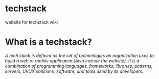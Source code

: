 # techstack
website for techstack wiki



# What is a techstack?



_A tech stack is defined as the set of technologies an organization uses
to build a web or mobile application.(Also include the website).
It is a combination of programming languages, frameworks, libraries,
patterns, servers, UI/UX solutions, software, 
and tools used by its developers._



